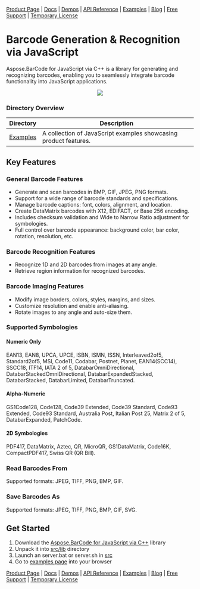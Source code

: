 [Product Page](https://products.aspose.com/barcode/javascript-cpp/) | [Docs](https://docs.aspose.com/barcode/javascript-cpp/) | [Demos](https://products.aspose.app/barcode/family) | [API Reference](https://docs.aspose.com/barcode/javascript-cpp/api-reference/) | [Examples](https://github.com/aspose-barcode/Aspose.BarCode-for-JavaScript-via-CPP/tree/master/src/examples) | [Blog](https://blog.aspose.com/category/barcode/) | [Free Support](https://forum.aspose.com/c/barcode/13) | [Temporary License](https://purchase.aspose.com/temporary-license)

# Barcode Generation & Recognition via JavaScript

Aspose.BarCode for JavaScript via C++ is a library for generating and recognizing barcodes, enabling you to seamlessly integrate barcode functionality into JavaScript applications.

<p align="center">
    <a title="Download complete Aspose.BarCode for JavaScript via C++ source code" href="https://github.com/aspose-barcode/Aspose.BarCode-for-JavaScript-via-CPP/archive/master.zip">
    <img src="https://raw.github.com/AsposeExamples/java-examples-dashboard/master/images/downloadZip-Button-Large.png" />
    </a>
</p>

### Directory Overview

Directory | Description
--------- | -----------
[Examples](src/examples) | A collection of JavaScript examples showcasing product features.

## Key Features

### General Barcode Features
- Generate and scan barcodes in BMP, GIF, JPEG, PNG formats.
- Support for a wide range of barcode standards and specifications.
- Manage barcode captions: font, colors, alignment, and location.
- Create DataMatrix barcodes with X12, EDIFACT, or Base 256 encoding.
- Includes checksum validation and Wide to Narrow Ratio adjustment for symbologies.
- Full control over barcode appearance: background color, bar color, rotation, resolution, etc.


### Barcode Recognition Features
- Recognize 1D and 2D barcodes from images at any angle.
- Retrieve region information for recognized barcodes.

### Barcode Imaging Features
- Modify image borders, colors, styles, margins, and sizes.
- Customize resolution and enable anti-aliasing.
- Rotate images to any angle and auto-size them.

### Supported Symbologies
#### Numeric Only
EAN13, EAN8, UPCA, UPCE, ISBN, ISMN, ISSN, Interleaved2of5, Standard2of5, MSI, Code11, Codabar, Postnet, Planet, EAN14(SCC14), SSCC18, ITF14, IATA 2 of 5, DatabarOmniDirectional, DatabarStackedOmniDirectional, DatabarExpandedStacked, DatabarStacked, DatabarLimited, DatabarTruncated.

#### Alpha-Numeric
GS1Code128, Code128, Code39 Extended, Code39 Standard, Code93 Extended, Code93 Standard, Australia Post, Italian Post 25, Matrix 2 of 5, DatabarExpanded, PatchCode.

#### 2D Symbologies
PDF417, DataMatrix, Aztec, QR, MicroQR, GS1DataMatrix, Code16K, CompactPDF417, Swiss QR (QR Bill).

### Read Barcodes From
Supported formats: JPEG, TIFF, PNG, BMP, GIF.

### Save Barcodes As
Supported formats: JPEG, TIFF, PNG, BMP, GIF, SVG.

## Get Started

1. Download the [Aspose.BarCode for JavaScript via C++](https://releases.aspose.com/barcode/javascript-cpp/) library
2. Unpack it into [src/lib](https://github.com/aspose-barcode/Aspose.BarCode-for-JavaScript-via-CPP/tree/master/src/lib/) directory
3. Launch an server.bat or server.sh in [src](https://github.com/aspose-barcode/Aspose.BarCode-for-JavaScript-via-CPP/tree/master/src/)
4. Go to [examples page](http://localhost:8000/) into your browser

[Product Page](https://products.aspose.com/barcode/javascript-cpp/) | [Docs](https://docs.aspose.com/barcode/javascript-cpp/) | [Demos](https://products.aspose.app/barcode/family) | [API Reference](https://docs.aspose.com/barcode/javascript-cpp/api-reference/) | [Examples](https://github.com/aspose-barcode/Aspose.BarCode-for-JavaScript-via-CPP/tree/master/src/examples) | [Blog](https://blog.aspose.com/category/barcode/) | [Free Support](https://forum.aspose.com/c/barcode/13) | [Temporary License](https://purchase.aspose.com/temporary-license)
